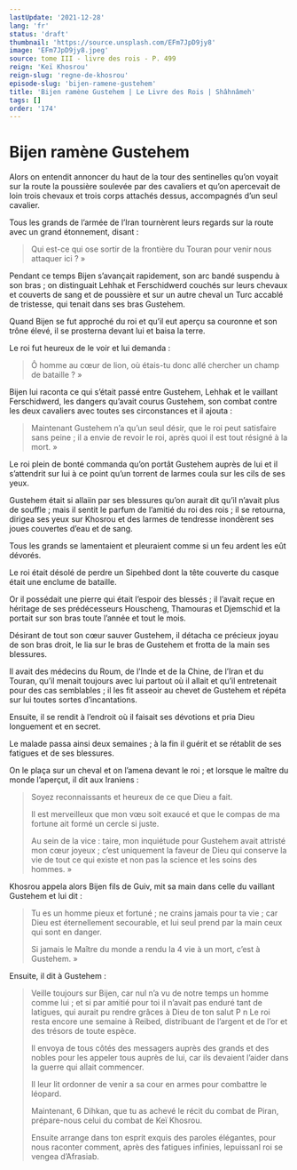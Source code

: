 ```yaml
---
lastUpdate: '2021-12-28'
lang: 'fr'
status: 'draft'
thumbnail: 'https://source.unsplash.com/EFm7JpD9jy8'
image: 'EFm7JpD9jy8.jpeg'
source: tome III - livre des rois - P. 499
reign: 'Keï Khosrou'
reign-slug: 'regne-de-khosrou'
episode-slug: 'bijen-ramene-gustehem'
title: 'Bijen ramène Gustehem | Le Livre des Rois | Shâhnâmeh'
tags: []
order: '174'
---
```


<!-- LTeX: language=fr -->

# Bijen ramène Gustehem

Alors on entendit annoncer du haut de la tour des sentinelles qu’on voyait sur la route la poussière soulevée par des cavaliers et qu’on apercevait de loin trois chevaux et trois corps attachés dessus, accompagnés d’un seul cavalier.

Tous les grands de l’armée de l’Iran tournèrent leurs regards sur la route avec un grand étonnement, disant :

> Qui est-ce qui ose sortir de la frontière du Touran pour venir nous attaquer ici ? »

Pendant ce temps Bijen s’avançait rapidement, son arc bandé suspendu à son bras ; on distinguait Lehhak et Ferschidwerd couchés sur leurs chevaux et couverts de sang et de poussière et sur un autre cheval un Turc accablé de tristesse, qui tenait dans ses bras Gustehem.

Quand Bijen se fut approché du roi et qu’il eut aperçu sa couronne et son trône élevé, il se prosterna devant lui et baisa la terre.

Le roi fut heureux de le voir et lui demanda :

> Ô homme au cœur de lion, où étais-tu donc allé chercher un champ de bataille ? »

Bijen lui raconta ce qui s’était passé entre Gustehem, Lehhak et le vaillant Ferschidwerd, les dangers qu’avait courus Gustehem, son combat contre les deux cavaliers avec toutes ses circonstances et il ajouta :

> Maintenant Gustehem n’a qu’un seul désir, que le roi peut satisfaire sans peine ; il a envie de revoir le roi, après quoi il est tout résigné à la mort. »

Le roi plein de bonté commanda qu’on portât Gustehem auprès de lui et il s’attendrit sur lui à ce point qu’un torrent de larmes coula sur les cils de ses yeux.

Gustehem était si allaiin par ses blessures qu’on aurait dit qu’il n’avait plus de souffle ; mais il sentit le parfum de l’amitié du roi des rois ; il se retourna, dirigea ses yeux sur Khosrou et des larmes de tendresse inondèrent ses joues couvertes d’eau et de sang.

Tous les grands se lamentaient et pleuraient comme si un feu ardent les eût dévorés.

Le roi était désolé de perdre un Sipehbed dont la tête couverte du casque était une enclume de bataille.

Or il possédait une pierre qui était l’espoir des blessés ; il l’avait reçue en héritage de ses prédécesseurs Houscheng, Thamouras et Djemschid et la portait sur son bras toute l’année et tout le mois.

Désirant de tout son cœur sauver Gustehem, il détacha ce précieux joyau de son bras droit, le lia sur le bras de Gustehem et frotta de la main ses blessures.

Il avait des médecins du Roum, de l’Inde et de la Chine, de l’Iran et du Touran, qu’il menait toujours avec lui partout où il allait et qu’il entretenait pour des cas semblables ; il les fit asseoir au chevet de Gustehem et répéta sur lui toutes sortes d’incantations.

Ensuite, il se rendit à l’endroit où il faisait ses dévotions et pria Dieu longuement et en secret.

Le malade passa ainsi deux semaines ; à la fin il guérit et se rétablit de ses fatigues et de ses blessures.

On le plaça sur un cheval et on l’amena devant le roi ; et lorsque le maître du monde l’aperçut, il dit aux Iraniens :

> Soyez reconnaissants et heureux de ce que Dieu a fait.
>
> Il est merveilleux que mon vœu soit exaucé et que le compas de ma fortune ait formé un cercle si juste.
>
> Au sein de la vice : taire, mon inquiétude pour Gustehem avait attristé mon cœur joyeux ; c’est uniquement la faveur de Dieu qui conserve la vie de tout ce qui existe et non pas la science et les soins des hommes. »

Khosrou appela alors Bijen fils de Guiv, mit sa main dans celle du vaillant Gustehem et lui dit :

> Tu es un homme pieux et fortuné ; ne crains jamais pour ta vie ; car Dieu est éternellement secourable,
> et lui seul prend par la main ceux qui sont en danger.
>
> Si jamais le Maître du monde a rendu la
> 4 vie à un mort, c’est à Gustehem. »

Ensuite, il dit à Gustehem :

> Veille toujours sur Bijen, car nul n’a vu de notre temps un homme comme lui ; et si par amitié pour toi il n’avait pas enduré tant de latigues, qui aurait pu rendre grâces à Dieu de ton salut P n Le roi resta encore une semaine à Reibed, distribuant de l’argent et de l’or et des trésors de toute espèce.
>
> Il envoya de tous côtés des messagers auprès des grands et des nobles pour les appeler tous auprès de lui, car ils devaient l’aider dans la guerre qui allait commencer.
>
> Il leur lit ordonner de venir a sa cour en armes pour combattre le léopard.
>
> Maintenant, 6 Dihkan, que tu as achevé le récit du combat de Piran, prépare-nous celui du combat de Keï Khosrou.
>
> Ensuite arrange dans ton esprit exquis des paroles élégantes, pour nous raconter comment, après des fatigues infinies, lepuissanl roi se vengea d’Afrasiab.
